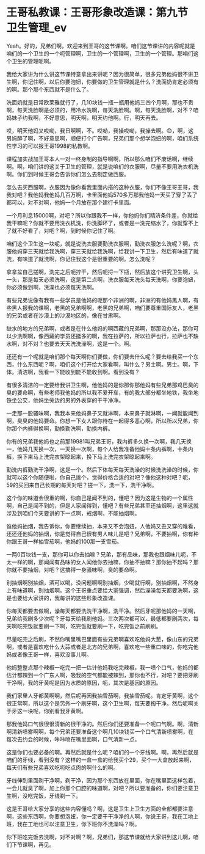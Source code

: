 # 王哥私教课：王哥形象改造课：第九节 卫生管理_ev

Yeah。好的，兄弟们啊，欢迎来到王哥的这节课啊。咱们这节课讲的内容呢就是咱们的一个卫生的一个呃管理啊，卫生的一个管理啊，卫生的一个管理。那咱们这个卫生的管理呢啊。

我给大家讲为什么讲这节课特意拿出来讲呢？因为很简单，很多兄弟他妈很不讲卫生啊，你记住啊，以后你要泡妞，你要做的卫生管理就是什么？洗面奶肯定必须有的啊。那个那个东西就不是什么了。

洗面奶就是日常欧莱雅就行了，几10块钱一瓶一瓶用他妈三四个月啊，那也不贵啊，每天洗脸啊是必须的，用冷水洗啊，每天洗脸啊。啊，每天洗脸啊，对不？咱妈妹子约我啊，不好意思，明天啊，明天约他啊。行，明天再去。

哎，明天他妈又哎呦，我日啊啊，不。哎呦，我操哎呦，我操去啊。😊，啊，这男妈醉了啊，不好意思啊，顺便打个广告啊，兄弟们那个想学泡妞的啊，咱们系统性学习的可以报王哥1998的私教啊。

课程加实战加王哥本人一对一终身制的指导啊啊，所以那么咱们不废话啊，继续啊。啊，咱们讲的这关于卫生的管理，就是说咱们的衣服啊，尽量不要用洗衣机洗啊。你们到时候王哥会告诉你们怎么去制定做西服。

怎么去买西服啊，衣服因为像你看我里面内搭的这种衣服，你们不像王哥王哥，我我对吧？我他妈我他妈几百万啊，卡里面他妈570多万那我他妈一天买了穿了丢了都可以，对不对啊，他妈一个月放在那个建行卡里面。

一个月利息15000啊，对吧？所以你跟我不一样，你他妈你们精济条件差，你就给我干嘛呢？你就不要用洗衣机洗，你洗脚坏了，或者是一洗完缩水了，你就穿不上了就不好看了，对吧？啊，到时候你记住了啊。

咱们这个卫生这一块呢，就是说洗衣服要勤洗衣服啊，勤洗衣服怎么洗呢？啊，衣服他妈穿三天就给我洗啊，穿三天就给我洗啊，给我讲一下卫生，然后有味道了就洗，有味道了就洗啊，你记住我这个是很重要的啊。怎么洗呢？

拿拿盆自己搓啊，洗完之后呃拧干，然后呃捋一下瓶，然后放这个讲究卫生啊，头一头，那是每天必须洗啊，这是第二点啊，洗衣服每天洗头每天洗啊，你要泡妞，你必须做到啊，洗澡也必须每天洗啊。

有些兄弟说像有我有一些学员是他妈的呃那个非洲的啊，非洲的有他妈黑人啊，有些黑人报我的课啊，老黑的兄弟啊啊，老黑的兄弟啊，咱们要尊重国际友人，老黑的兄弟或者在沙漠上的沙漠地区的，像在甘肃啊。

缺水的地方的兄弟啊，或者是在什么他妈的啊西藏的兄弟啊，那那没办法，那你可以少洗啊啊，像西藏的学员还挺多的啊，我在拉萨的，所以拉萨也行，拉萨也不缺水啊，对不对？也要去天天洗洗澡啊，这是一个。啊。

还还有一个呢就是咱们那个每天啊你们要做，你们要去什么呢？要去给我买一个东西，什么东西呢？啊，咱们这个打开给大家看啊，叫什么？男士啊。男士。啊，下体。清洁啊，我看一下能收到能不能收到啊。看到没有？

有很多清洁的一定要给我讲卫生啊，他他妈的是你那你那他妈有些兄弟那鸡巴臭的臭的要命啊，有些老师我他妈的所以我不爱开车，有的我大部分都坐地铁，我坐地铁坐公交，他妈坐旁边的男的外表穿的干干净净。

一走那一股骚味啊，我我本来他妈鼻子又就淋啊，本来鼻子就淋啊，一闻就能闻到啊，臭臭的他妈要命。你想一下女人跟你待在一起得多恶心啊，所以所以兄弟，你你那个内裤得换啊，勤换勤洗啊，勤换内裤。

你有的兄弟我他妈也之前那19981叫兄弟王哥，我内裤多久换一次啊，我几天换一，他妈几天换一次，一天换一次啊，每个人给我准备他妈十条内裤啊，十条内裤，换下来马上洗完衣架晾起来，换下马上洗完衣架晾起来啊。

勤洗内裤勤洗干净啊，这是一个。然后下体每天每天洗澡的时候洗洗澡的时候，你就可以这个你随便啦，你自己挑个，觉得价格合适的对吧？像他这种对吧？呃，59的买回来自己长期的每天对吧？搓一下，洗一下，洗干净啊。

这个你的味道会很重的啊，你自己是闻不到的，懂吧？因为这是生物的一个属性啊，自己是闻不到的，但是人家闻得到，懂吧？有些兄弟甚至还抽烟啊，这里这就涉及到咱们今天要讲的下一点啊，戒烟啊，不能抽烟啊。

谁他妈抽烟，我告诉你，你要继续抽，本来又不会泡妞，人他妈又丑又穿的难看，还还还他妈的抽烟，你是觉得自己很有男人味儿是吧？兄弟啊，不要抽啊，你有种你跟王哥一样抽雪茄啊，他妈的100那一支雪茄。

一两0百块钱一支，那你可以你去抽嘛？兄弟，那有品味，那我也跟烟味儿呃，不太一样的啊，那闻闻有品味的女人闻他你去抽嘛，你抽不抽嘛？那你抽不起吗？那你就不要抽烟，对吧？这搞得一身骚味啊，臭的要命啊。

别抽烟啊别抽烟，酒可以喝，没问题啊啊别抽烟，少喝就行啊，别抽烟啊，不然身上有味道啊，别抽烟啊。这个王哥重点要给大家强调，然后澡澡每天都要洗啊，这是也要给大家讲的，我每讲的这些形象改造课。

你每天都要去做啊，澡每天都要洗洗干净啊，洗干净。然后牙呢那他妈的一天啊，兄弟给我刷多少次呢？牙每天给我刷他妈。三次两次都可以，最低都要刷两次，每天啊吃完饭就要刷一下啊，吃完饭就要刷一下，吃完饭之前刷刷。

尽量吃完之后刷，不然你嘴里嘴巴里面有些兄弟啊喜欢吃他妈大葱，像山东的兄弟啊，或者是喜欢吃什么大蒜或者是北方的兄弟啊，喜欢吃一些重口味的，你吃完他妈或者像王哥一样，喜欢没事儿啊。

他妈整整点那个辣椒一吃完一把一估计他妈我吃完辣椒，我一喷个口气，他妈的都估计都辣到一个广东人啊，吸我的空气都能被辣到，那你也不行，对吧？要把牙刷干净啊，我的牙黄呢是因为水质的原因，呃，其次是基因的原因。

我们家里人牙都黄啊啊，然后呢再因我抽雪茄啊，我抽雪茄呢。肯定牙黄啊，这个很正常啊，所以这个是另外一个刷牙啊，这个卫生啊，每天要掏干净。然后呢啊关于牙这一块呢，你别看我牙黄啊。

那我他妈口气很很很清新的很干净的。然后你们还要准备一个呢口气啊。啊，清新啊清新喷雾啊啊，每个兄弟还要准备这个啊几10块钱买一个口气清新喷雾啊，在每次去约会的时候，咔咔喷在嘴里面啊，口气清新一点。

这是你们也要必备的啊。再然后就是什么呢？咱们的一个牙线啊。啊，再然后就是咱们的牙线，看到没有？这样的一盒一盒的给我买个29，买个一大盒放起来啊，每天们有些兄弟喜欢吃呃吃点肉的啊什么的啊。

牙线伸到里面剃干净啊，剃干净，因为那个东西放在里面，你在嘴里面这样包着，一会儿就臭了啊，加上你那个口腔的味道啊，对吧？所以要准备的，你们要注意卫生啊，没吃完饭，牙线剃一下。

这是王哥给大家分享的这些内容懂吗？啊，这是卫生上卫生方面的全部都要注意啊，这些东西啊，你要想泡妞，你一定要干干净净的人啊，你说王哥，我在工地上班，我在工地也可以注意卫生，你下班你不洗澡吗？啊。

你下班吃完饭去洗啊，对不对啊？啊，兄弟们，那这节课就给大家讲到这儿啊，咱们下节课啊，再见。